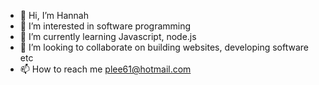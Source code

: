 - 👋 Hi, I’m Hannah
- 👀 I’m interested in software programming
- 🌱 I’m currently learning Javascript, node.js
- 💞️ I’m looking to collaborate on building websites, developing software etc
- 📫 How to reach me plee61@hotmail.com 

<!---
plee61/plee61 is a ✨ special ✨ repository because its `README.md` (this file) appears on your GitHub profile.
You can click the Preview link to take a look at your changes.
--->
